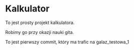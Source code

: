 # Kalkulator

To jest prosty projekt kalkulatora.

Robimy go przy okazji nauki gita.

To jest pierwszy commit, który ma trafic na galaz_testowa_1